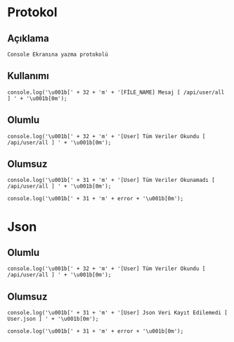 
# Protokol

## Açıklama
 
 ```
Console Ekranına yazma protokolü
 ```
 
## Kullanımı
 
 ```
console.log('\u001b[' + 32 + 'm' + '[FİLE_NAME] Mesaj [ /api/user/all ] ' + '\u001b[0m');
 ```
 
## Olumlu
 
 ```
console.log('\u001b[' + 32 + 'm' + '[User] Tüm Veriler Okundu [ /api/user/all ] ' + '\u001b[0m');
 ```

## Olumsuz
 
 ```
console.log('\u001b[' + 31 + 'm' + '[User] Tüm Veriler Okunamadı [ /api/user/all ] ' + '\u001b[0m');
 ```
 ```
console.log('\u001b[' + 31 + 'm' + error + '\u001b[0m');
 ```

# Json

## Olumlu
 ```
console.log('\u001b[' + 32 + 'm' + '[User] Tüm Veriler Okundu [ /api/user/all ] ' + '\u001b[0m');
 ```
 
 
## Olumsuz
 
 ```
console.log('\u001b[' + 31 + 'm' + '[User] Json Veri Kayıt Edilemedi [ User.json ] ' + '\u001b[0m');	
 ```
 ```
console.log('\u001b[' + 31 + 'm' + error + '\u001b[0m');
 ```
